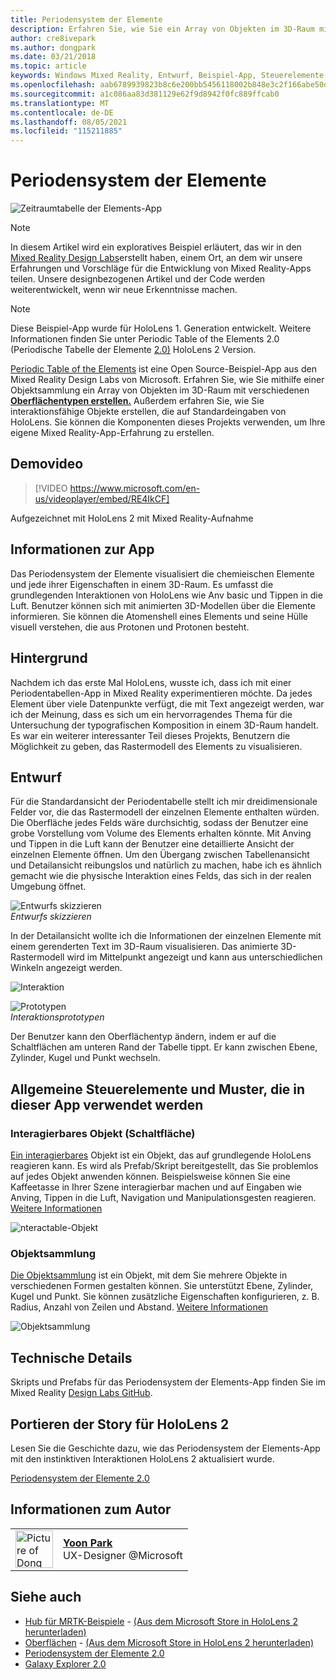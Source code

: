 ```yaml
---
title: Periodensystem der Elemente
description: Erfahren Sie, wie Sie ein Array von Objekten im 3D-Raum mit verschiedenen Oberflächentypen erstellen, indem Sie eine Objektsammlung mit dem Periodensystem der Beispiel-App Elements verwenden.
author: cre8ivepark
ms.author: dongpark
ms.date: 03/21/2018
ms.topic: article
keywords: Windows Mixed Reality, Entwurf, Beispiel-App, Steuerelemente, MRTK, Mixed Reality Toolkit, Unity, Beispiel-Apps, Beispiel-Apps, Open Source, Microsoft Store, HoloLens, Mixed Reality-Headset, Windows Mixed Reality-Headset, Virtual Reality-Headset
ms.openlocfilehash: aab6789939823b8c6e200bb5456118002b848e3c2f166abe50d4788ac8e7430d
ms.sourcegitcommit: a1c086aa83d381129e62f9d8942f0fc889ffcab0
ms.translationtype: MT
ms.contentlocale: de-DE
ms.lasthandoff: 08/05/2021
ms.locfileid: "115211885"
---
```

# <a name="periodic-table-of-the-elements"></a>Periodensystem der Elemente
![Zeitraumtabelle der Elements-App](../images/MRDL_PeriodicTable_HL1.jpg)

>[!NOTE]
>In diesem Artikel wird ein exploratives Beispiel erläutert, das wir in den [Mixed Reality Design Labs](https://github.com/Microsoft/MRDesignLabs_Unity)erstellt haben, einem Ort, an dem wir unsere Erfahrungen und Vorschläge für die Entwicklung von Mixed Reality-Apps teilen. Unsere designbezogenen Artikel und der Code werden weiterentwickelt, wenn wir neue Erkenntnisse machen.

>[!NOTE]
>Diese Beispiel-App wurde für HoloLens 1. Generation entwickelt. Weitere Informationen finden Sie unter Periodic Table of the Elements 2.0 (Periodische Tabelle der Elemente [2.0)](periodic-table-of-the-elements-2.md) HoloLens 2 Version.

[Periodic Table of the Elements](https://github.com/Microsoft/MRDesignLabs_Unity_PeriodicTable) ist eine Open Source-Beispiel-App aus den Mixed Reality Design Labs von Microsoft. Erfahren Sie, wie Sie mithilfe einer Objektsammlung ein Array von Objekten im 3D-Raum mit verschiedenen **[Oberflächentypen erstellen.](../../design/object-collection.md)** Außerdem erfahren Sie, wie Sie interaktionsfähige Objekte erstellen, die auf Standardeingaben von HoloLens. Sie können die Komponenten dieses Projekts verwenden, um Ihre eigene Mixed Reality-App-Erfahrung zu erstellen.


## <a name="demo-video"></a>Demovideo 
> [!VIDEO https://www.microsoft.com/en-us/videoplayer/embed/RE4IkCF]

Aufgezeichnet mit HoloLens 2 mit Mixed Reality-Aufnahme

## <a name="about-the-app"></a>Informationen zur App

Das Periodensystem der Elemente visualisiert die chemieischen Elemente und jede ihrer Eigenschaften in einem 3D-Raum. Es umfasst die grundlegenden Interaktionen von HoloLens wie Anv basic und Tippen in die Luft. Benutzer können sich mit animierten 3D-Modellen über die Elemente informieren. Sie können die Atomenshell eines Elements und seine Hülle visuell verstehen, die aus Protonen und Protonen besteht.

## <a name="background"></a>Hintergrund

Nachdem ich das erste Mal HoloLens, wusste ich, dass ich mit einer Periodentabellen-App in Mixed Reality experimentieren möchte. Da jedes Element über viele Datenpunkte verfügt, die mit Text angezeigt werden, war ich der Meinung, dass es sich um ein hervorragendes Thema für die Untersuchung der typografischen Komposition in einem 3D-Raum handelt. Es war ein weiterer interessanter Teil dieses Projekts, Benutzern die Möglichkeit zu geben, das Rastermodell des Elements zu visualisieren.

## <a name="design"></a>Entwurf

Für die Standardansicht der Periodentabelle stellt ich mir dreidimensionale Felder vor, die das Rastermodell der einzelnen Elemente enthalten würden. Die Oberfläche jedes Felds wäre durchsichtig, sodass der Benutzer eine grobe Vorstellung vom Volume des Elements erhalten könnte. Mit Anving und Tippen in die Luft kann der Benutzer eine detaillierte Ansicht der einzelnen Elemente öffnen. Um den Übergang zwischen Tabellenansicht und Detailansicht reibungslos und natürlich zu machen, habe ich es ähnlich gemacht wie die physische Interaktion eines Felds, das sich in der realen Umgebung öffnet.

![Entwurfs skizzieren](images/640px-sketch20170406.jpg)<br>
*Entwurfs skizzieren*

In der Detailansicht wollte ich die Informationen der einzelnen Elemente mit einem gerenderten Text im 3D-Raum visualisieren. Das animierte 3D-Rastermodell wird im Mittelpunkt angezeigt und kann aus unterschiedlichen Winkeln angezeigt werden.

![Interaktion](images/640px-periodictable-interaction.jpg)

![Prototypen](images/640px-periodictable-prototypes.jpg)<br>
*Interaktionsprototypen*

Der Benutzer kann den Oberflächentyp ändern, indem er auf die Schaltflächen am unteren Rand der Tabelle tippt. Er kann zwischen Ebene, Zylinder, Kugel und Punkt wechseln.

## <a name="common-controls-and-patterns-used-in-this-app"></a>Allgemeine Steuerelemente und Muster, die in dieser App verwendet werden

### <a name="interactable-object-button"></a>Interagierbares Objekt (Schaltfläche)

[Ein interagierbares](../../design/interactable-object.md) Objekt ist ein Objekt, das auf grundlegende HoloLens reagieren kann. Es wird als Prefab/Skript bereitgestellt, das Sie problemlos auf jedes Objekt anwenden können. Beispielsweise können Sie eine Kaffeetasse in Ihrer Szene interagierbar machen und auf Eingaben wie Anving, Tippen in die Luft, Navigation und Manipulationsgesten reagieren. [Weitere Informationen](../../design/interactable-object.md)

![nteractable-Objekt](images/640px-periodictable-interactableobject.jpg)

### <a name="object-collection"></a>Objektsammlung

[Die Objektsammlung](../../design/object-collection.md) ist ein Objekt, mit dem Sie mehrere Objekte in verschiedenen Formen gestalten können. Sie unterstützt Ebene, Zylinder, Kugel und Punkt. Sie können zusätzliche Eigenschaften konfigurieren, z. B. Radius, Anzahl von Zeilen und Abstand. [Weitere Informationen](../../design/object-collection.md)

![Objektsammlung](images/640px-periodictable-collections.jpg)

## <a name="technical-details"></a>Technische Details

Skripts und Prefabs für das Periodensystem der Elements-App finden Sie im Mixed Reality [Design Labs GitHub](https://github.com/Microsoft/MRDesignLabs_Unity_PeriodicTable).

## <a name="porting-story-for-hololens-2"></a>Portieren der Story für HoloLens 2

Lesen Sie die Geschichte dazu, wie das Periodensystem der Elements-App mit den instinktiven Interaktionen HoloLens 2 aktualisiert wurde.

[Periodensystem der Elemente 2.0](https://medium.com/@dongyoonpark/bringing-the-periodic-table-of-the-elements-app-to-hololens-2-with-mrtk-v2-a6e3d8362158)




## <a name="about-the-author"></a>Informationen zum Autor

<table style="border-collapse:collapse" padding-left="0px">
<tr>
<td style="border-style: none" width="60px"><img alt="Picture of Dong Yoon Park" width="60" height="60" src="images/dongyoonpark.jpg"></td>
<td style="border-style: none"><a href="http://dongyoonpark.com" target="_blank"><b>Yoon Park</b></a><br>UX-Designer @Microsoft</td>
</tr>
</table>

## <a name="see-also"></a>Siehe auch

* [Hub für MRTK-Beispiele](/windows/mixed-reality/mrtk-unity/features/example-scenes/example-hub) - [(Aus dem Microsoft Store in HoloLens 2 herunterladen)](https://www.microsoft.com/en-us/p/mrtk-examples-hub/9mv8c39l2sj4)
* [Oberflächen](sampleapp-surfaces.md) - [(Aus dem Microsoft Store in HoloLens 2 herunterladen)](https://www.microsoft.com/en-us/p/surfaces/9nvkpv3sk3x0)
* [Periodensystem der Elemente 2.0](periodic-table-of-the-elements-2.md)
* [Galaxy Explorer 2.0](galaxy-explorer-update.md)
